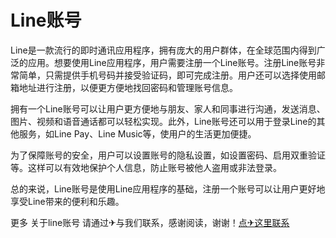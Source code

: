 # Line账号

Line是一款流行的即时通讯应用程序，拥有庞大的用户群体，在全球范围内得到广泛的应用。想要使用Line应用程序，用户需要注册一个Line账号。注册Line账号非常简单，只需提供手机号码并接受验证码，即可完成注册。用户还可以选择使用邮箱地址进行注册，以便更方便地找回密码和管理账号信息。

拥有一个Line账号可以让用户更方便地与朋友、家人和同事进行沟通，发送消息、图片、视频和语音通话都可以轻松实现。此外，Line账号还可以用于登录Line的其他服务，如Line Pay、Line Music等，使用户的生活更加便捷。

为了保障账号的安全，用户可以设置账号的隐私设置，如设置密码、启用双重验证等。这样可以有效地保护个人信息，防止账号被他人盗用或非法登录。

总的来说，Line账号是使用Line应用程序的基础，注册一个账号可以让用户更好地享受Line带来的便利和乐趣。

更多 关于line账号 请通过✈与我们联系，感谢阅读，谢谢！[点✈这里联系](https://a.k02.cc)